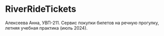 # RiverRideTickets
Алексеева Анна, УВП-211.
Сервис покупки билетов на речную прогулку, летняя учебная практика (июль 2024).
